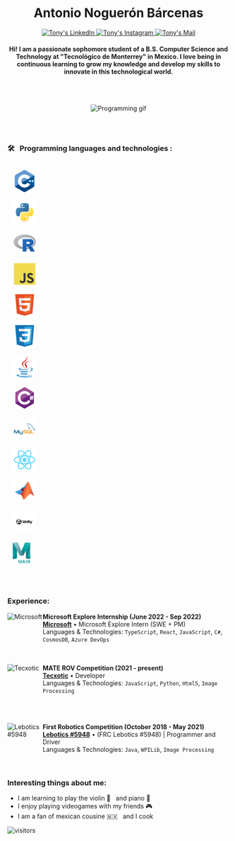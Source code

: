 
<h1 align = "center" > Antonio Noguerón Bárcenas </h1>

<p align = "center"> 
  <a href="https://www.linkedin.com/in/antonio-nogueron/">
    <img alt="Tony's LinkedIn" src="https://img.shields.io/badge/linkedin-%230077B5.svg?&style=for-the-badge&logo=linkedin&logoColor=white" height=25>
  </a>
  <a href="https://www.instagram.com/tony_nogueron/">
    <img alt="Tony's Instagram" src="https://img.shields.io/badge/instagram-%23E4405F.svg?&style=for-the-badge&logo=instagram&logoColor=white" height=25>
  </a>
  <a href="mailto:antonio.nogueron03@outlook.com">
    <img alt = "Tony's Mail" src = "https://img.shields.io/badge/Outlook-0078D4?style=for-the-badge&logo=microsoft-outlook&logoColor=white" height=25>
  </a>
</p>

<div align = "center">
  <h4>
Hi! I am a passionate sophomore student of a B.S. Computer Science and Technology at "Tecnológico de Monterrey" in Mexico. I love being in continuous learning to grow my knowledge and develop my skills to innovate in this technological world.
  </h4>
</div>

<br> </br>

<div align = "center"> 
  <img alt = "Programming gif" src = "https://raw.githubusercontent.com/abhisheknaiidu/abhisheknaiidu/master/code.gif" height = "350px">
</div>

<br> </br>
  
  ### :hammer_and_wrench: &nbsp; Programming languages and technologies :

<code>
  <img alt = "C++" height="50" src = "https://github.com/devicons/devicon/blob/master/icons/cplusplus/cplusplus-original.svg" >
</code> 
 
<code>
  <img alt = "Python" height="50" src = "https://github.com/devicons/devicon/blob/master/icons/python/python-original.svg" >
</code> 

<code>
  <img alt = "R" height="50" src = "https://github.com/devicons/devicon/blob/master/icons/r/r-original.svg" >
</code> 

<code>
  <img alt = "JavaScript" height="50" src = "https://github.com/devicons/devicon/blob/master/icons/javascript/javascript-original.svg" >
</code> 

<code>
  <img alt = "Html" height="50" src = "https://github.com/devicons/devicon/blob/master/icons/html5/html5-original.svg" >
</code> 

<code>
  <img alt = "Css" height="50" src = "https://github.com/devicons/devicon/blob/master/icons/css3/css3-original.svg" >
</code> 

<code> 
  <img alt = "Java" height = "50" src = "https://github.com/devicons/devicon/blob/master/icons/java/java-original.svg" >
</code>

<code> 
  <img alt = "C#" height = "50" src = "https://github.com/devicons/devicon/blob/master/icons/csharp/csharp-original.svg" >
</code>

<code> 
  <img alt = "MySQL" height = "50" src = "https://github.com/devicons/devicon/blob/master/icons/mysql/mysql-original-wordmark.svg" >
</code>

<code> 
  <img alt = "React" height = "50" src = "https://github.com/devicons/devicon/blob/master/icons/react/react-original.svg" >
</code>

<code> 
  <img alt = "Matlab" height = "50" src = "https://github.com/devicons/devicon/blob/master/icons/matlab/matlab-original.svg" >
</code>

<code> 
  <img alt = "Unity" height = "50" src = "https://github.com/devicons/devicon/blob/master/icons/unity/unity-original-wordmark.svg" >
</code>

<code>
 <img alt = "Maya" height = "50"src = "https://github.com/devicons/devicon/blob/master/icons/maya/maya-original-wordmark.svg" >
</code>
  
<br></br>



<!--
**TonyNogueron/TonyNogueron** is a ✨ _special_ ✨ repository because its `README.md` (this file) appears on your GitHub profile.
- 💬 Ask me about ...
- 📫 How to reach me: ...
- 😄 Pronouns: ...
- ⚡ Fun fact: ...
-->


### Experience:

[<img align="left" height="80px" width="80px" alt="Microsoft" src="https://github.com/benc-uk/icon-collection/blob/master/logos/microsoft-logo.svg"/>](https://www.microsoft.com/)

**Microsoft Explore Internship (June 2022 - Sep 2022)** \
[**Microsoft**](https://www.microsoft.com/) • Microsoft Explore Intern (SWE + PM)\
Languages & Technologies: `TypeScript`, `React`, `JavaScript`, `C#`, `CosmosDB`, `Azure DevOps` \
<br/>
<br/>

[<img align="left" height="90px" width="80px" alt="Tecxotic" src="https://tecxotic.com.mx/wp-content/uploads/2021/05/Logo-Tecxotic-Azul.png"/>](https://tecxotic.com.mx/)

**MATE ROV Competition (2021 - present)** \
[**Tecxotic**](https://tecxotic.com.mx/) • Developer \
Languages & Technologies: `JavaScript`, `Python`, `Html5`, `Image Processing` \
<br/>
<br/>
<br/>

[<img align="left" height="80px" width="80px" alt="Lebotics#5948" src="https://pbs.twimg.com/media/ER9_Z1HX0AAIWNJ.jpg"/>](https://www.instagram.com/lebotics_5948/?hl=es-la)

**First Robotics Competition (October 2018 - May 2021)** \
[**Lebotics #5948**](https://www.instagram.com/lebotics_5948/?hl=es-la) • (FRC Lebotics #5948) | Programmer and Driver \
Languages & Technologies: `Java`, `WPILib`, `Image Processing` \
<br/>
<br/>

### Interesting things about me:
- I am learning to play the violin :violin: &nbsp; and piano :musical_keyboard:
- I enjoy playing videogames with my friends :video_game:
- I am a fan of mexican cousine :mexico: &nbsp; and I cook


![visitors](https://visitor-badge.glitch.me/badge?page_id=tonynogueron.tonynogueron)
